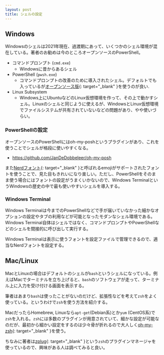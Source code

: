 ```yaml
---
layout: post
title: シェルの設定
---
```


## Windows

Windowsのシェルは2021年現在、過渡期にあって、いくつかのシェル環境が混在している。著者のお勧めは今のところオープンソースのPowerShell。

* コマンドプロンプト (`cmd.exe`)
  * Windowsに昔からあるシェル
* PowerShell (`pwsh.exe`)
  * コマンドプロンプトの改善のために導入されたシェル。デフォルトでも入っているが[オープンソース版](https://docs.microsoft.com/ja-jp/powershell/){: target="_blank" }を使うのが良い.
* Linux Subsystem
  * Windows上にUbuntuなどのLinux仮想環境を作って、その上で動かすシェル。Linuxのシェルと同じように使えるが、WindowsとLinux仮想環境でファイルシステムが共有されていないなどの問題があり、やや使いづらい。

### PowerShellの設定

オープンソースのPowerShellにはoh-my-poshというプラグインがあり、これを使うことでシェルが格段に使いやすくなる。

* <https://github.com/JanDeDobbeleer/oh-my-posh>

また[Nerdフォント](https://www.nerdfonts.com/){: target="_blank" }と呼ばれるemojiがサポートされたフォントを使うことで、見た目もきれいになり楽しい。ただし、PowerShellをそのまま使う場合にはフォントの設定がうまくいかないので、Windows TerminalというWindowsの歴史の中で最も使いやすいシェルを導入する。

### Windows Terminal

Windows Terminalは今までのPowerShellなどで手が届いていなかった細かなオプションの設定やタブの利用などが可能となったモダンなシェル環境である。Windows Terminal自体はシェルではなく、コマンドプロンプトやPowerShellなどのシェルを間接的に呼び出して実行する。

Windows Terminalは表示に使うフォントを設定ファイルで管理できるので、適当なNerdフォントを設定する。

## Mac/Linux

MacとLinuxの場合はデフォルトのシェルが`bash`というシェルになっている。例えばMacでターミナルを立ち上げると、`bash`のソフトウェアが走って、ターミナル上に入力を受け付ける画面を表示する。

筆者はあまり`bash`は使ったことがないのだけど、拡張性などを考えて`zsh`をよく使っている。というわけで`zsh`を使う方法を紹介する。

MacだったらHomebrew, Linuxなら`apt-get`(Debian系)とか`yum` (CentOS系)で`zsh`を入れる。`zsh`には多数のプラグインが用意されていて、細かな設定が可能なのだが、最初から細かい設定をするのは少々骨が折れるので大人しく[oh-my-zsh](https://ohmyz.sh/){: target="_blank" }を使う。

ちなみに著者は[zplug](https://github.com/zplug/zplug){: target="_blank" }という`zsh`のプラグインマネージャを使っているので、興味がある人は調べてみると良い。
